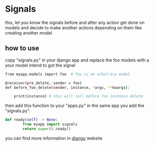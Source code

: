 # Signals

this, let you know the signals before and after any action get done on models and decide to make another actions depending on them like creating another model

## how to use
copy "signals.py" in your django app and replace the foo models with a your model intend to got the signal

```bash
from myapp.models import foo  # foo is an arbitrary model

@receiver(pre_delete, sender = foo)
def before_foo_delete(sender, instance, *args, **kwargs):

    print(instance) # this will call before foo instance delete
```
then add this function to your "apps.py" in the same app you add the "signals.py".

```python
def ready(self) -> None:
        from myapp import signals
        return super().ready()
```

you can find more information in [django](https://docs.djangoproject.com/en/4.0/ref/signals/) website
